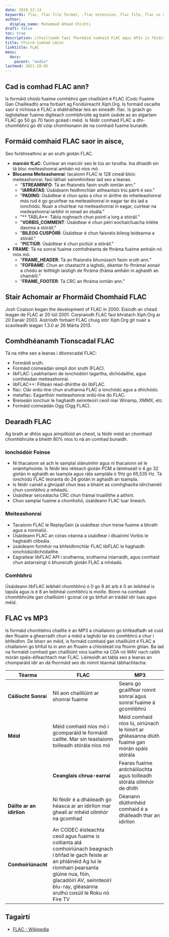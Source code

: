 ```yaml
---
date: 2019-12-13
keywords: flac, flac file format, .flac extension, flac file, flac vs mp3
author:
  display_name: Muhammad Ahmad Chishti
draft: false
toc: true
description: Lthuilleamh faoi fhormáid comhaid FLAC agus APIs is féidir a chruthú agus a oscailt comhad FLACs.
title: FFoirm Comhad LACat
linktitle: FLAC
menu:
  docs:
    parent: "audio"
lastmod: 2021-28-05
---
```


## Cad is comhad FLAC ann?

Is formáid chódú fuaime comhbhrú gan chailliúint é FLAC (Codc Fuaime Gan Chailleadh) arna forbairt ag Fondúireacht Xiph.Org. Is formáid oscailte saor ó ríchíosa é FLAC a shábháiltear leis an síneadh .flac. Is gnách go laghdaítear fuaime digiteach comhbhrúite ag baint úsáide as an algartam FLAC go 50 go 70 faoin gcéad i méid. Is féidir comhaid FLAC a dhí-chomhbhrú go dtí cóip chomhionann de na comhaid fuaime bunaidh.

## Formáid comhaid FLAC saor in aisce,

Seo forbhreathnú ar an sruth giotán FLAC.

- **marcóir fLaC**: Cuirtear an marcóir seo le tús an tsrutha. Ina dhiaidh sin tá bloc meiteashonraí amháin nó níos mó.
- **Blocanna Meiteashonraí**: tacaíonn FLAC le 128 cineál bloic meiteashonraí; faoi láthair sainmhínítear iad seo a leanas.
  - "**STREAMINFO**: Tá an fhaisnéis faoin sruth iomlán ann."
  - "**IARRATAS**: Úsáideann feidhmchláir aitheantais tríú páirtí é seo."
  - "**PADING**: Úsáidtear é chun spás a chur in áirithe do mheiteashonraí más rud é go gcuirfear na meiteashonraí in eagar tar éis iad a ionchódú. Nuair a chuirtear na meiteashonraí in eagar, cuirtear na meiteashonraí iarbhír in ionad an stuála."
  - "** TÁBLA**: Tábla roghnach chun pointí a lorg a stóráil."
  - "**VORBIS_COMMENT**: Úsáidtear é chun péirí eochair/luacha inléite daonna a stóráil."
  - "**BILEOG CUSPÓIRÍ**: Úsáidtear é chun faisnéis bileog leideanna a stóráil."
  - "**PICTIÚR**: Úsáidtear é chun pictiúir a stóráil."
- **FRAME**: Tá na sonraí fuaime comhdhéanta de fhráma fuaime amháin nó níos mó.
  - "**FRAME_HEADER**: Tá an fhaisnéis bhunúsach faoin sruth ann."
  - "**FOFRAME**: Chun an chastacht a laghdú, déantar fo-fhrámaí aonair a chódú ar leithligh laistigh de fhráma (fráma amháin in aghaidh an chainéil)."
  - "**FRAME_FOOTER**: Tá CRC an fhráma iomlán ann."

## Stair Achomair ar Fhormáid Chomhaid FLAC

Josh Coalson began the development of FLAC in 2000. Eisíodh an chéad leagan de FLAC ar 20 Iúil 2001. Corpraíodh FLAC faoi bhratach Xiph.Org ar 20 Eanáir 2003. Aistríodh forbairt FLAC chuig stór Xiph.Org git nuair a scaoileadh leagan 1.3.0 ar 26 Márta 2013.

## Comhdhéanamh Tionscadal FLAC

Tá na nithe seo a leanas i dtionscadal FLAC:

- Formáidí sruth.
- Formáid coimeádán simplí don sruth (FLAC).
- libFLAC: Leabharlann de ionchódóirí tagartha, díchódaithe, agus comhéadan meiteashonraí.
- libFLAC++: Fillteán réad-dhírithe do libFLAC.
- flac: Clár ordú-líne chun sruthanna FLAC a ionchódú agus a dhíchódú.
- metaflac: Eagarthóir meiteashonraí ordú-líne do FLAC.
- Breiseáin ionchuir le haghaidh seinnteoirí ceoil mar Winamp, XMMX, etc.
- Formáid coimeádán Ogg (Ogg FLAC).

## Dearadh FLAC

Ag brath ar dhlús agus aimplitiúid an cheoil, is féidir méid an chomhaid chomhbhrúite a bheith 80% níos lú ná an comhad bunaidh.

### Ionchódóir Foinse ###

- Ní thacaíonn sé ach le samplaí slánuimhir agus ní thacaíonn sé le snámhphointe. Is féidir leis réiteach giotán PCM a láimhseáil ó 4 go 32 giotán in aghaidh an tsampla agus ráta samplála ó 1Hz go 65,535 Hz. Tá ionchódú FLAC teoranta do 24 giotán in aghaidh an tsampla.
- Is féidir cainéil a ghrúpáil chun leas a bhaint as comhghaolta idirchainéil chun comhbhrú a mhéadú.
- Úsáidtear seiceálacha CRC chun frámaí truaillithe a aithint.
- Chun samplaí fuaime a chomhshó, úsáideann FLAC tuar líneach.

### Meiteashonraí ###

- Tacaíonn FLAC le ReplayGain (a úsáidtear chun treise fuaime a bhrath agus a normalú).
- Úsáideann FLAC an córas céanna a úsáidtear i dtuairimí Vorbis le haghaidh clibeála.
- úsáideann formhór na bhfeidhmchlár FLAC libFLAC le haghaidh ionchódú/díchódaithe.
- Eagraítear libFLAC API i sruthanna, sruthanna iniarraidh, agus comhaid chun astarraingt ó bhunsruth giotán FLAC a mhéadú.

### Comhbhrú ###

Úsáideann libFLAC leibhéil chomhbhrú ó 0 go 8 áit arb é 0 an leibhéal is tapúla agus is é 8 an leibhéal comhbhrú is moille. Bíonn na comhaid chomhbhrúite gan chailliúint i gcónaí cé go bhfuil an trádáil idir luas agus méid.

## FLAC vs MP3
Is formáid chomhbhrú chaillte é an MP3 a chiallaíonn go bhféadfadh sé cuid den fhuaim a ghearradh chun a méid a laghdú tar éis comhbhrú a chur i bhfeidhm. De bharr an méid, is formáid comhaid gan chailliúint é FLAC a chiallaíonn go bhfuil tú in ann an fhuaim a chloisteáil ina fhoirm ghlan. Ba iad na formáidí comhaid gan chailliúint níos luaithe ná CDA nó WAV nach raibh mórán spáis-éifeachtach mar FLAC. Léireoidh an tábla seo a leanas an chomparáid idir an dá fhormáid seo do roinnt téarmaí tábhachtacha:

|Téarma|FLAC|MP3|
---|---|---|
|**Cáilíocht Sonraí**|Níl aon chailliúint ar shonraí fuaime| Seans go gcaillfear roinnt sonraí agus sonraí fuaime á gcomhbhrú|
|**Méid**|Méid comhaid níos mó i gcomparáid le formáidí caillte. Mar sin teastaíonn toilleadh stórála níos mó| Méid comhaid níos lú, oiriúnach le himirt ar ghléasanna dlúth fuaime gan mórán spáis stórála |
||**Ceanglais chrua-earraí** | Fearas fuaime ardcháilíochta agus toilleadh stórála ollmhór de dhíth | Is féidir leabharlanna fuaime ollmhóra a shábháil i spás stórála níos lú. Oiriúnach do ghléasanna boise, amhail seinnteoirí fuaime nó fóin phóca|
|**Dáilte ar an idirlíon**|Ní féidir é a dháileadh go héasca ar an idirlíon mar gheall ar mhéid ollmhór na gcomhad |Déanann dlúthmhéid comhaid é a dháileadh thar an idirlíon|
|**Comhoiriúnacht**|An CODEC éisteachta ceoil agus fuaime is coitianta atá comhoiriúnach beagnach i bhfad le gach feiste ar an phláinéid Ag luí le ríomhairí pearsanta glúine nua, fóin, glacadóirí AV, seinnteoirí blu-ray, gléasanna sruthú cosúil le Roku nó Fire TV|

## Tagairtí ##

- [FLAC - Wikipedia](https://en.wikipedia.org/wiki/FLAC)


